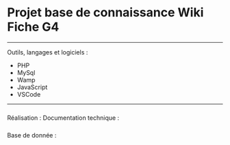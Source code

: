 # Projet base de connaissance Wiki Fiche G4

-----------------

Outils, langages et logiciels :

* PHP
* MySql
* Wamp
* JavaScript
* VSCode

-----------------
#####
Réalisation :
Documentation technique : 
  
#####
Base de donnée : 
